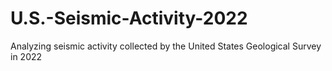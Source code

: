 # U.S.-Seismic-Activity-2022
Analyzing seismic activity collected by the United States Geological Survey in 2022
